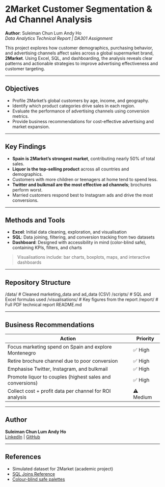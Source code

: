 # 2Market Customer Segmentation & Ad Channel Analysis

**Author**: Suleiman Chun Lum Andy Ho  
_Data Analytics Technical Report | DA301 Assignment_

This project explores how customer demographics, purchasing behavior, and advertising channels affect sales across a global supermarket brand, **2Market**. Using Excel, SQL, and dashboarding, the analysis reveals clear patterns and actionable strategies to improve advertising effectiveness and customer targeting.

---

## Objectives

- Profile 2Market’s global customers by age, income, and geography.
- Identify which product categories drive sales in each region.
- Evaluate the performance of advertising channels using conversion metrics.
- Provide business recommendations for cost-effective advertising and market expansion.

---

## Key Findings

- **Spain is 2Market’s strongest market**, contributing nearly 50% of total sales.
- **Liquor is the top-selling product** across all countries and demographics.
- Customers with more children or teenagers at home tend to spend less.
- **Twitter and bulkmail are the most effective ad channels**; brochures perform worst.
- Married customers respond best to Instagram ads and drive the most conversions.

---

## Methods and Tools

- **Excel**: Initial data cleaning, exploration, and visualisation
- **SQL**: Data joining, filtering, and conversion tracking from two datasets
- **Dashboard**: Designed with accessibility in mind (color-blind safe), containing KPIs, filters, and charts

> Visualisations include: bar charts, boxplots, maps, and interactive dashboards

---

## Repository Structure
/data/ # Cleaned marketing_data and ad_data (CSV)
/scripts/ # SQL and Excel formulas used
/visualisations/ # Key figures from the report
/report/ # Full PDF technical report
README.md

---

## Business Recommendations

| Action                                                  | Priority |
|----------------------------------------------------------|----------|
| Focus marketing spend on Spain and explore Montenegro    | ✅ High  |
| Retire brochure channel due to poor conversion           | ✅ High  |
| Emphasise Twitter, Instagram, and bulkmail               | ✅ High  |
| Promote liquor to couples (highest sales and conversions)| ✅ High  |
| Collect cost + profit data per channel for ROI analysis  | ⚠️ Medium |

---

## Author

**Suleiman Chun Lum Andy Ho**  
[LinkedIn](https://www.linkedin.com/in/scla-ho/) | [GitHub](https://github.com/CLAHO)

---

## References

- Simulated dataset for 2Market (academic project)
- [SQL Joins Reference](https://www.w3schools.com/sql/sql_join.asp)
- [Colour-blind safe palettes](https://davidmathlogic.com/colorblind)

